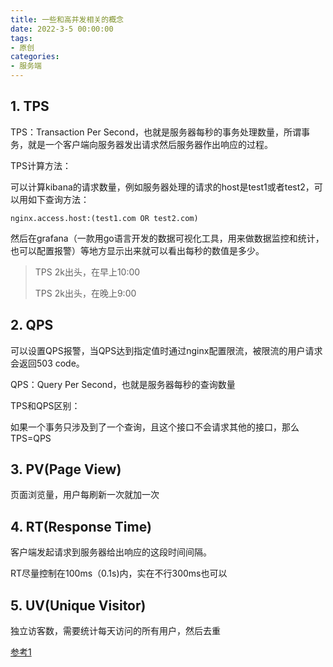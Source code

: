 ```yaml
---
title: 一些和高并发相关的概念
date: 2022-3-5 00:00:00
tags:
- 原创
categories:
- 服务端
---
```


## 1. TPS

TPS：Transaction Per Second，也就是服务器每秒的事务处理数量，所谓事务，就是一个客户端向服务器发出请求然后服务器作出响应的过程。

TPS计算方法：

可以计算kibana的请求数量，例如服务器处理的请求的host是test1或者test2，可以用如下查询方法：

```
nginx.access.host:(test1.com OR test2.com)
```

然后在grafana（一款用go语言开发的数据可视化工具，用来做数据监控和统计，也可以配置报警）等地方显示出来就可以看出每秒的数值是多少。

> TPS 2k出头，在早上10:00
>
> TPS 2k出头，在晚上9:00

## 2. QPS

可以设置QPS报警，当QPS达到指定值时通过nginx配置限流，被限流的用户请求会返回503 code。

QPS：Query Per Second，也就是服务器每秒的查询数量

TPS和QPS区别：

如果一个事务只涉及到了一个查询，且这个接口不会请求其他的接口，那么TPS=QPS

## 3. PV(Page View)

页面浏览量，用户每刷新一次就加一次

## 4. RT(Response Time)

客户端发起请求到服务器给出响应的这段时间间隔。

RT尽量控制在100ms（0.1s)内，实在不行300ms也可以

## 5. UV(Unique Visitor)

独立访客数，需要统计每天访问的所有用户，然后去重

[参考1](https://blog.csdn.net/zhangkaixuan456/article/details/108760562)
